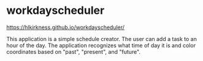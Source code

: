 # workdayscheduler

https://hlkirkness.github.io/workdayscheduler/

This application is a simple schedule creator. The user can add a task to an hour of the day. The application recognizes what time of day it is and color coordinates based on "past", "present", and "future".

